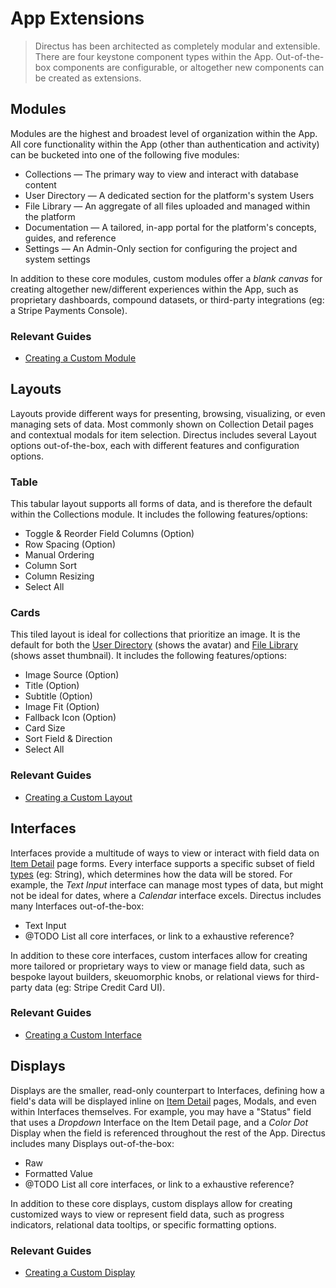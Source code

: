 # App Extensions

> Directus has been architected as completely modular and extensible. There are four keystone
> component types within the App. Out-of-the-box components are configurable, or altogether new
> components can be created as extensions.

## Modules

Modules are the highest and broadest level of organization within the App. All core functionality
within the App (other than authentication and activity) can be bucketed into one of the following
five modules:

-   Collections — The primary way to view and interact with database content
-   User Directory — A dedicated section for the platform's system Users
-   File Library — An aggregate of all files uploaded and managed within the platform
-   Documentation — A tailored, in-app portal for the platform's concepts, guides, and reference
-   Settings — An Admin-Only section for configuring the project and system settings

In addition to these core modules, custom modules offer a _blank canvas_ for creating altogether
new/different experiences within the App, such as proprietary dashboards, compound datasets, or
third-party integrations (eg: a Stripe Payments Console).

### Relevant Guides

-   [Creating a Custom Module](/guides/extensions/modules)

## Layouts

Layouts provide different ways for presenting, browsing, visualizing, or even managing sets of data.
Most commonly shown on Collection Detail pages and contextual modals for item selection. Directus
includes several Layout options out-of-the-box, each with different features and configuration
options.

### Table

This tabular layout supports all forms of data, and is therefore the default within the Collections
module. It includes the following features/options:

-   Toggle & Reorder Field Columns (Option)
-   Row Spacing (Option)
-   Manual Ordering
-   Column Sort
-   Column Resizing
-   Select All

### Cards

This tiled layout is ideal for collections that prioritize an image. It is the default for both the
[User Directory](/guides/users) (shows the avatar) and [File Library](/guides/files) (shows asset
thumbnail). It includes the following features/options:

-   Image Source (Option)
-   Title (Option)
-   Subtitle (Option)
-   Image Fit (Option)
-   Fallback Icon (Option)
-   Card Size
-   Sort Field & Direction
-   Select All

<!-- ### Calendar

This temporal layout is ideal for collections that prioritize a date and/or time. It is the default for the [Activity Page](#). It includes the following features/options:

* @TODO

In addition to these core layouts, custom layouts allow for creating more tailored or proprietary ways to experience data within the App, such as charts, seating charts, or Maps. -->

### Relevant Guides

-   [Creating a Custom Layout](/guides/extensions/layouts)

## Interfaces

Interfaces provide a multitude of ways to view or interact with field data on
[Item Detail](/concepts/app-overview#item-detail) page forms. Every interface supports a specific
subset of field [types](/reference/field-types) (eg: String), which determines how the data will be
stored. For example, the _Text Input_ interface can manage most types of data, but might not be
ideal for dates, where a _Calendar_ interface excels. Directus includes many Interfaces
out-of-the-box:

-   Text Input
-   @TODO List all core interfaces, or link to a exhaustive reference?

In addition to these core interfaces, custom interfaces allow for creating more tailored or
proprietary ways to view or manage field data, such as bespoke layout builders, skeuomorphic knobs,
or relational views for third-party data (eg: Stripe Credit Card UI).

### Relevant Guides

-   [Creating a Custom Interface](#)

## Displays

Displays are the smaller, read-only counterpart to Interfaces, defining how a field's data will be
displayed inline on [Item Detail](/concepts/app-overview#item-detail) pages, Modals, and even within
Interfaces themselves. For example, you may have a "Status" field that uses a _Dropdown_ Interface
on the Item Detail page, and a _Color Dot_ Display when the field is referenced throughout the rest
of the App. Directus includes many Displays out-of-the-box:

-   Raw
-   Formatted Value
-   @TODO List all core interfaces, or link to a exhaustive reference?

In addition to these core displays, custom displays allow for creating customized ways to view or
represent field data, such as progress indicators, relational data tooltips, or specific formatting
options.

### Relevant Guides

-   [Creating a Custom Display](/guides/extensions/displays)
